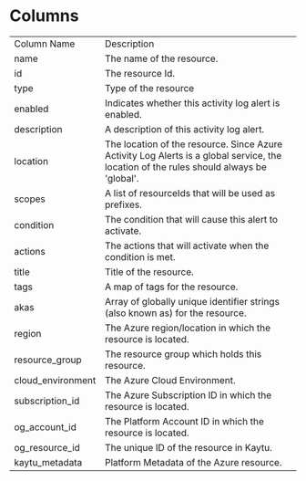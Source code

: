 # Columns  

<table>
	<tr><td>Column Name</td><td>Description</td></tr>
	<tr><td>name</td><td>The name of the resource.</td></tr>
	<tr><td>id</td><td>The resource Id.</td></tr>
	<tr><td>type</td><td>Type of the resource</td></tr>
	<tr><td>enabled</td><td>Indicates whether this activity log alert is enabled.</td></tr>
	<tr><td>description</td><td>A description of this activity log alert.</td></tr>
	<tr><td>location</td><td>The location of the resource. Since Azure Activity Log Alerts is a global service, the location of the rules should always be &#39;global&#39;.</td></tr>
	<tr><td>scopes</td><td>A list of resourceIds that will be used as prefixes.</td></tr>
	<tr><td>condition</td><td>The condition that will cause this alert to activate.</td></tr>
	<tr><td>actions</td><td>The actions that will activate when the condition is met.</td></tr>
	<tr><td>title</td><td>Title of the resource.</td></tr>
	<tr><td>tags</td><td>A map of tags for the resource.</td></tr>
	<tr><td>akas</td><td>Array of globally unique identifier strings (also known as) for the resource.</td></tr>
	<tr><td>region</td><td>The Azure region/location in which the resource is located.</td></tr>
	<tr><td>resource_group</td><td>The resource group which holds this resource.</td></tr>
	<tr><td>cloud_environment</td><td>The Azure Cloud Environment.</td></tr>
	<tr><td>subscription_id</td><td>The Azure Subscription ID in which the resource is located.</td></tr>
	<tr><td>og_account_id</td><td>The Platform Account ID in which the resource is located.</td></tr>
	<tr><td>og_resource_id</td><td>The unique ID of the resource in Kaytu.</td></tr>
	<tr><td>kaytu_metadata</td><td>Platform Metadata of the Azure resource.</td></tr>
</table>